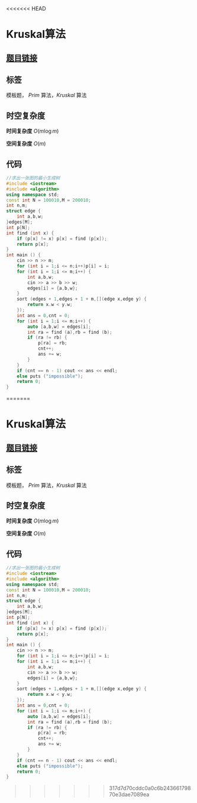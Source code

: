 <<<<<<< HEAD
# Kruskal算法
## [题目链接](https://www.acwing.com/problem/content/861/)

## 标签
模板题， $Prim$ 算法，$Kruskal$ 算法

## 时空复杂度

**时间复杂度** $O(m \log m)$

**空间复杂度** $O(m)$

## 代码
```cpp
//求出一张图的最小生成树
#include <iostream>
#include <algorithm>
using namespace std;
const int N = 100010,M = 200010;
int n,m;
struct edge {
    int a,b,w;
}edges[M];
int p[N];
int find (int x) {
    if (p[x] != x) p[x] = find (p[x]);
    return p[x];
}
int main () {
    cin >> n >> m;
    for (int i = 1;i <= n;i++)p[i] = i;
    for (int i = 1;i <= m;i++) {
        int a,b,w;
        cin >> a >> b >> w;
        edges[i] = {a,b,w};
    }
    sort (edges + 1,edges + 1 + m,[](edge x,edge y) {
        return x.w < y.w;
    });
    int ans = 0,cnt = 0;
    for (int i = 1;i <= m;i++) {
        auto [a,b,w] = edges[i];
        int ra = find (a),rb = find (b);
        if (ra != rb) {
            p[ra] = rb;
            cnt++;
            ans += w;
        }
    }
    if (cnt == n - 1) cout << ans << endl;
    else puts ("impossible");
    return 0;
}
```
=======
# Kruskal算法
## [题目链接](https://www.acwing.com/problem/content/861/)

## 标签
模板题， $Prim$ 算法，$Kruskal$ 算法

## 时空复杂度

**时间复杂度** $O(m \log m)$

**空间复杂度** $O(m)$

## 代码
```cpp
//求出一张图的最小生成树
#include <iostream>
#include <algorithm>
using namespace std;
const int N = 100010,M = 200010;
int n,m;
struct edge {
    int a,b,w;
}edges[M];
int p[N];
int find (int x) {
    if (p[x] != x) p[x] = find (p[x]);
    return p[x];
}
int main () {
    cin >> n >> m;
    for (int i = 1;i <= n;i++)p[i] = i;
    for (int i = 1;i <= m;i++) {
        int a,b,w;
        cin >> a >> b >> w;
        edges[i] = {a,b,w};
    }
    sort (edges + 1,edges + 1 + m,[](edge x,edge y) {
        return x.w < y.w;
    });
    int ans = 0,cnt = 0;
    for (int i = 1;i <= m;i++) {
        auto [a,b,w] = edges[i];
        int ra = find (a),rb = find (b);
        if (ra != rb) {
            p[ra] = rb;
            cnt++;
            ans += w;
        }
    }
    if (cnt == n - 1) cout << ans << endl;
    else puts ("impossible");
    return 0;
}
```
>>>>>>> 317d7d70cddc0a0c6b24366179870e3dae7089ea
